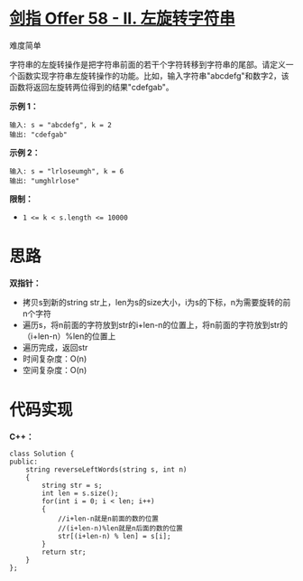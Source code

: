# [剑指 Offer 58 - II. 左旋转字符串](https://leetcode.cn/problems/zuo-xuan-zhuan-zi-fu-chuan-lcof/)

难度简单



字符串的左旋转操作是把字符串前面的若干个字符转移到字符串的尾部。请定义一个函数实现字符串左旋转操作的功能。比如，输入字符串"abcdefg"和数字2，该函数将返回左旋转两位得到的结果"cdefgab"。

 

**示例 1：**

```
输入: s = "abcdefg", k = 2
输出: "cdefgab"
```

**示例 2：**

```
输入: s = "lrloseumgh", k = 6
输出: "umghlrlose"
```

 

**限制：**

- `1 <= k < s.length <= 10000`



# 思路

**双指针：**

- 拷贝s到新的string str上，len为s的size大小，i为s的下标，n为需要旋转的前n个字符
- 遍历s，将n前面的字符放到str的i+len-n的位置上，将n前面的字符放到str的（i+len-n）%len的位置上
- 遍历完成，返回str
- 时间复杂度：O(n)
- 空间复杂度：O(n)



# 代码实现

**C++：**

```
class Solution {
public:
    string reverseLeftWords(string s, int n)
    {
        string str = s;
        int len = s.size();
        for(int i = 0; i < len; i++)
        {
            //i+len-n就是n前面的数的位置
            //(i+len-n)%len就是n后面的数的位置
            str[(i+len-n) % len] = s[i];
        }
        return str;
    }
};
```


